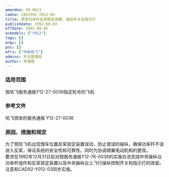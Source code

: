 ```yaml
---
amendno: 39-0811  
cadno: CAD1992-Y012-04  
title: 更改功率杆反桨锁定装置、操纵开关及指示灯  
publishdate: 1992-08-03  
effdate: 1992-08-05  
acmodels: ["Y012"]  
tags: []  
engs: []  
pns: []  
mfrs: ["中航哈飞"]  
admins: 东北管理局  
author: 李增银  
---
```

  
### 适用范围  
按哈飞服务通报Y12-27-0036指定机号的飞机  
  
<!--more-->  
### 参考文件  
  哈飞颁发的服务通报 Y12-27-0036  
  
### 原因、措施和规定  

  为了预防飞机出现慢车位置反桨锁定装置误动，防止错误的操纵，确保功率杆不误进入反桨，保证系统的安全性和可靠性。同时为协调襟翼电动机构的更改。  
  要求在1992年12月31日前对按服务通报Y12-76-0036的实施办法完成中央操纵台功率杆组件和反桨锁定装置以及中央操纵台上飞行操纵控制开关和指示灯的改装。  
  注意和CAD92-Y012-03同步实施。  
